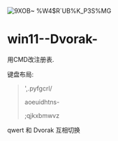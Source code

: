 ![9XOB~ %W4$R`UB%K_P3S%MG](https://user-images.githubusercontent.com/38478564/133170203-63d5971b-e005-45ee-a1e7-8adb07410025.png)
# win11--Dvorak-
用CMD改注册表.

键盘布局:

> ',.pyfgcrl/
> 
> aoeuidhtns-
> 
> ;qjkxbmwvz

qwert 和 Dvorak 互相切换

